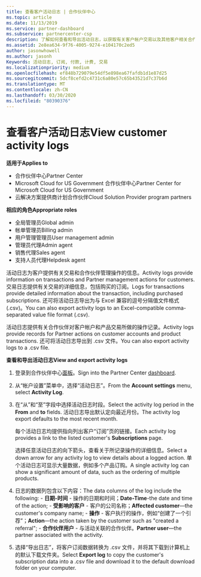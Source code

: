 ```yaml
---
title: 查看客户活动日志 | 合作伙伴中心
ms.topic: article
ms.date: 11/13/2019
ms.service: partner-dashboard
ms.subservice: partnercenter-csp
description: 了解如何查看和导出活动日志，以获取有关客户帐户交易以及其他客户相关合作伙伴管理活动的见解。
ms.assetid: 2e8ea634-9f76-4005-9274-e104170c2ed5
author: jasonwhowell
ms.author: jasonh
Keywords: 活动日志, 订阅, 付款, 计费, 交易
ms.localizationpriority: medium
ms.openlocfilehash: ef848b729079e54df5e898ea67fafdb1d1e87d25
ms.sourcegitcommit: 5dcf8cefd2c4731c6a80e57c65b43521d7c37b6d
ms.translationtype: MT
ms.contentlocale: zh-CN
ms.lasthandoff: 03/30/2020
ms.locfileid: "80390376"
---
```

# <a name="view-customer-activity-logs"></a><span data-ttu-id="b27fd-104">查看客户活动日志</span><span class="sxs-lookup"><span data-stu-id="b27fd-104">View customer activity logs</span></span>

<span data-ttu-id="b27fd-105">**适用于**</span><span class="sxs-lookup"><span data-stu-id="b27fd-105">**Applies to**</span></span>

- <span data-ttu-id="b27fd-106">合作伙伴中心</span><span class="sxs-lookup"><span data-stu-id="b27fd-106">Partner Center</span></span>
- <span data-ttu-id="b27fd-107">Microsoft Cloud for US Government 合作伙伴中心</span><span class="sxs-lookup"><span data-stu-id="b27fd-107">Partner Center for Microsoft Cloud for US Government</span></span>
- <span data-ttu-id="b27fd-108">云解决方案提供商计划合作伙伴</span><span class="sxs-lookup"><span data-stu-id="b27fd-108">Cloud Solution Provider program partners</span></span>

<span data-ttu-id="b27fd-109">**相应的角色**</span><span class="sxs-lookup"><span data-stu-id="b27fd-109">**Appropriate roles**</span></span>

- <span data-ttu-id="b27fd-110">全局管理员</span><span class="sxs-lookup"><span data-stu-id="b27fd-110">Global admin</span></span>
- <span data-ttu-id="b27fd-111">帐单管理员</span><span class="sxs-lookup"><span data-stu-id="b27fd-111">Billing admin</span></span>
- <span data-ttu-id="b27fd-112">用户管理管理员</span><span class="sxs-lookup"><span data-stu-id="b27fd-112">User management admin</span></span>
- <span data-ttu-id="b27fd-113">管理员代理</span><span class="sxs-lookup"><span data-stu-id="b27fd-113">Admin agent</span></span>
- <span data-ttu-id="b27fd-114">销售代理</span><span class="sxs-lookup"><span data-stu-id="b27fd-114">Sales agent</span></span>
- <span data-ttu-id="b27fd-115">支持人员代理</span><span class="sxs-lookup"><span data-stu-id="b27fd-115">Helpdesk agent</span></span>

<span data-ttu-id="b27fd-116">活动日志为客户提供有关交易和合作伙伴管理操作的信息。</span><span class="sxs-lookup"><span data-stu-id="b27fd-116">Activity logs provide information on transactions and Partner management actions for customers.</span></span> <span data-ttu-id="b27fd-117">交易日志提供有关交易的详细信息，包括购买的订阅。</span><span class="sxs-lookup"><span data-stu-id="b27fd-117">Logs for transactions provide detailed information about the transaction, including purchased subscriptions.</span></span> <span data-ttu-id="b27fd-118">还可将活动日志导出为与 Excel 兼容的逗号分隔值文件格式 (.csv)。</span><span class="sxs-lookup"><span data-stu-id="b27fd-118">You can also export activity logs to an Excel-compatible comma-separated value file format (.csv).</span></span>

<span data-ttu-id="b27fd-119">活动日志提供有关合作伙伴对客户帐户和产品交易所做的操作记录。</span><span class="sxs-lookup"><span data-stu-id="b27fd-119">Activity logs provide records for Partner actions on customer accounts and product transactions.</span></span> <span data-ttu-id="b27fd-120">还可将活动日志导出到 .csv 文件。</span><span class="sxs-lookup"><span data-stu-id="b27fd-120">You can also export activity logs to a .csv file.</span></span>

<span data-ttu-id="b27fd-121">**查看和导出活动日志**</span><span class="sxs-lookup"><span data-stu-id="b27fd-121">**View and export activity logs**</span></span>

1. <span data-ttu-id="b27fd-122">登录到合作伙伴中心[面板](https://partner.microsoft.com/dashboard)。</span><span class="sxs-lookup"><span data-stu-id="b27fd-122">Sign into the Partner Center [dashboard](https://partner.microsoft.com/dashboard).</span></span>

2. <span data-ttu-id="b27fd-123">从“帐户设置”菜单中，选择“活动日志”。</span><span class="sxs-lookup"><span data-stu-id="b27fd-123">From the **Account settings** menu, select **Activity Log**.</span></span>
2.  <span data-ttu-id="b27fd-124">在“从”和“至”字段中选择活动日志时段。</span><span class="sxs-lookup"><span data-stu-id="b27fd-124">Select the activity log period in the **From** and **to** fields.</span></span> <span data-ttu-id="b27fd-125">活动日志导出默认定向最近月份。</span><span class="sxs-lookup"><span data-stu-id="b27fd-125">The activity log export defaults to the most recent month.</span></span>

    <span data-ttu-id="b27fd-126">每个活动日志均提供指向列出客户“订阅”页的链接。</span><span class="sxs-lookup"><span data-stu-id="b27fd-126">Each activity log provides a link to the listed customer's **Subscriptions** page.</span></span>

    <span data-ttu-id="b27fd-127">选择任意活动日志的向下箭头，查看关于所记录操作的详细信息。</span><span class="sxs-lookup"><span data-stu-id="b27fd-127">Select a down arrow for any activity log to view details about a logged action.</span></span> <span data-ttu-id="b27fd-128">单个活动日志可显示大量数据，例如多个产品订购。</span><span class="sxs-lookup"><span data-stu-id="b27fd-128">A single activity log can show a significant amount of data, such as the ordering of multiple products.</span></span>

3.   <span data-ttu-id="b27fd-129">日志的数据列包含以下内容：</span><span class="sxs-lookup"><span data-stu-id="b27fd-129">The data columns of the log include the following:</span></span>
    -   <span data-ttu-id="b27fd-130">**日期-时间** - 操作的日期和时间；</span><span class="sxs-lookup"><span data-stu-id="b27fd-130">**Date-Time**-the date and time of the action;</span></span>
    -   <span data-ttu-id="b27fd-131">**受影响的客户** - 客户的公司名称；</span><span class="sxs-lookup"><span data-stu-id="b27fd-131">**Affected customer**—the customer's company name;</span></span>
    -   <span data-ttu-id="b27fd-132">**操作** - 客户执行的操作，例如“创建了一个引荐”；</span><span class="sxs-lookup"><span data-stu-id="b27fd-132">**Action**—the action taken by the customer such as "created a referral";</span></span>
    -   <span data-ttu-id="b27fd-133">**合作伙伴用户** - 与活动关联的合作伙伴。</span><span class="sxs-lookup"><span data-stu-id="b27fd-133">**Partner user**—the partner associated with the activity.</span></span>

4.  <span data-ttu-id="b27fd-134">选择“导出日志”，将客户订阅数据转换为 .csv 文件，并将其下载到计算机上的默认下载文件夹。</span><span class="sxs-lookup"><span data-stu-id="b27fd-134">Select **Export log** to copy the customer's subscription data into a .csv file and download it to the default download folder on your computer.</span></span>
    
 

 




